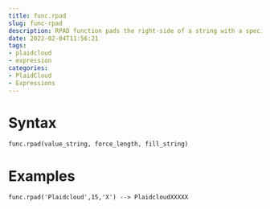 ```yaml
---
title: func.rpad
slug: func-rpad
description: RPAD function pads the right-side of a string with a specific set of characters (when string1 is not null).
date: 2022-02-04T11:56:21
tags:
- plaidcloud
- expression
categories:
- PlaidCloud
- Expressions
---
```



# Syntax



```
func.rpad(value_string, force_length, fill_string)
```


# Examples



```
func.rpad('Plaidcloud',15,'X') --> PlaidcloudXXXXX
```
